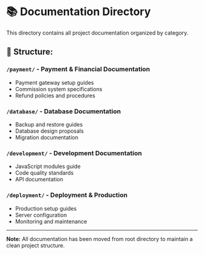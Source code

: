 # 📚 Documentation Directory

This directory contains all project documentation organized by category.

## 📁 Structure:

### `/payment/` - Payment & Financial Documentation
- Payment gateway setup guides
- Commission system specifications
- Refund policies and procedures

### `/database/` - Database Documentation
- Backup and restore guides
- Database design proposals
- Migration documentation

### `/development/` - Development Documentation
- JavaScript modules guide
- Code quality standards
- API documentation

### `/deployment/` - Deployment & Production
- Production setup guides
- Server configuration
- Monitoring and maintenance

---

**Note:** All documentation has been moved from root directory to maintain a clean project structure.
